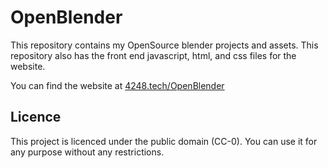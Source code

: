 # OpenBlender

This repository contains my OpenSource blender projects and assets. This repository also has the front end javascript, html, and css files for the website.

You can find the website at [4248.tech/OpenBlender](https://4248.tech/OpenBlender)

## Licence

This project is licenced under the public domain (CC-0). You can use it for any purpose without any restrictions.
